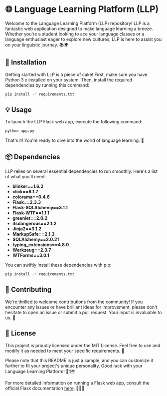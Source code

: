 # 🌐 Language Learning Platform (LLP)

Welcome to the Language Learning Platform (LLP) repository! LLP is a fantastic web application designed to make language learning a breeze. Whether you're a student looking to ace your language classes or a language enthusiast eager to explore new cultures, LLP is here to assist you on your linguistic journey. 📚🌍

## 🚀 Installation

Getting started with LLP is a piece of cake! First, make sure you have Python 3.x installed on your system. Then, install the required dependencies by running this command:

```bash
pip install -r requirements.txt
```

## 💡 Usage

To launch the LLP Flask web app, execute the following command:

```bash
python app.py
```

That's it! You're ready to dive into the world of language learning. 🎉

## 📦 Dependencies

LLP relies on several essential dependencies to run smoothly. Here's a list of what you'll need:

- **blinker==1.6.2**
- **click==8.1.7**
- **colorama==0.4.6**
- **Flask==2.3.3**
- **Flask-SQLAlchemy==3.1.1**
- **Flask-WTF==1.1.1**
- **greenlet==2.0.2**
- **itsdangerous==2.1.2**
- **Jinja2==3.1.2**
- **MarkupSafe==2.1.3**
- **SQLAlchemy==2.0.21**
- **typing_extensions==4.8.0**
- **Werkzeug==2.3.7**
- **WTForms==3.0.1**

You can swiftly install these dependencies with pip:

```bash
pip install -r requirements.txt
```

## 🤝 Contributing

We're thrilled to welcome contributions from the community! If you encounter any issues or have brilliant ideas for improvement, please don't hesitate to open an issue or submit a pull request. Your input is invaluable to us. 🙌

## 📄 License

This project is proudly licensed under the MIT License. Feel free to use and modify it as needed to meet your specific requirements. 📜

Please note that this README is just a sample, and you can customize it further to fit your project's unique personality. Good luck with your Language Learning Platform! 🌟🗺️

For more detailed information on running a Flask web app, consult the official Flask documentation [here](https://flask.palletsprojects.com/en/2.0.x/). 📖👩‍💻
